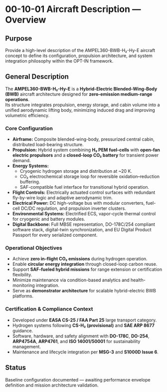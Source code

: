 # 00-10-01 Aircraft Description — Overview

## Purpose  
Provide a high-level description of the AMPEL360-BWB-H₂-Hy-E aircraft concept to define its configuration, propulsion architecture, and system integration philosophy within the OPT-IN framework.

## General Description  
The **AMPEL360-BWB-H₂-Hy-E** is a **Hybrid-Electric Blended-Wing-Body (BWB)** aircraft architecture designed for **zero-emission medium-range operations**.  
Its structure integrates propulsion, energy storage, and cabin volume into a unified aerodynamic lifting body, minimizing induced drag and improving volumetric efficiency.

### Core Configuration  
- **Airframe:** Composite blended-wing-body, pressurized central cabin, distributed load-bearing structure.  
- **Propulsion:** Hybrid system combining **H₂ PEM fuel-cells** with **open-fan electric propulsors** and a **closed-loop CO₂ battery** for transient power demand.  
- **Energy Systems:**  
  - Cryogenic hydrogen storage and distribution at ~20 K.  
  - CO₂ electrochemical storage loop for reversible oxidation–reduction buffering.  
  - SAF-compatible fuel interface for transitional hybrid operation.  
- **Flight Controls:** Electrically actuated control surfaces with redundant fly-by-wire logic and adaptive aerodynamic trim.  
- **Electrical Power:** DC high-voltage bus with modular converters, fuel-cell DC/DC regulation, and propulsion inverter clusters.  
- **Environmental Systems:** Electrified ECS, vapor-cycle thermal control for cryogenic and battery modules.  
- **Digital Backbone:** Full MBSE representation, DO-178C/254 compliant software stack, digital-twin synchronization, and EU Digital Product Passport for every serialized component.

### Operational Objectives  
- Achieve **zero in-flight CO₂ emissions** during hydrogen operation.  
- Enable **circular energy integration** through closed-loop carbon reuse.  
- Support **SAF-fueled hybrid missions** for range extension or certification flexibility.  
- Minimize maintenance via condition-based analytics and health-monitoring integration.  
- Serve as **demonstrator architecture** for scalable hybrid-electric BWB platforms.

### Certification & Compliance Context  
- Developed under **EASA CS-25 / FAA Part 25** large transport category.  
- Hydrogen systems following **CS-H₂ (provisional)** and **SAE ARP 8677** guidance.  
- Software, hardware, and safety alignment with **DO-178C**, **DO-254**, **ARP4754A**, **ARP4761**, and **ISO 14001/50001** for sustainability management.  
- Maintenance and lifecycle integration per **MSG-3** and **S1000D Issue 6**.

## Status  
Baseline configuration documented — awaiting performance envelope definition and mission architecture validation.
